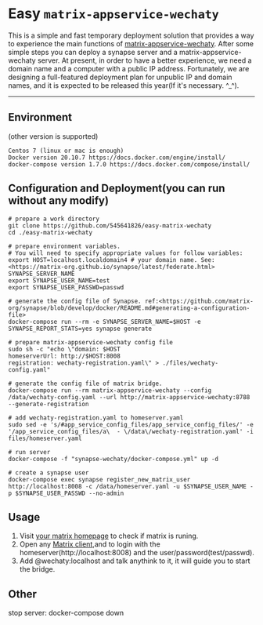 # Easy `matrix-appservice-wechaty`

This is a simple and fast temporary deployment solution that provides a way to experience the main functions of [matrix-appservice-wechaty](https://github.com/wechaty/matrix-appservice-wechat). After some simple steps you can deploy a synapse server and a matrix-appservice-wechaty server. At present, in order to have a better experience, we need a domain name and a computer with a public IP address. Fortunately, we are designing a full-featured deployment plan for unpublic IP and domain names, and it is expected to be released this year(If it's necessary. ^_^).

---

## Environment

(other version is supported)
```text
Centos 7 (linux or mac is enough)
Docker version 20.10.7 https://docs.docker.com/engine/install/
docker-compose version 1.7.0 https://docs.docker.com/compose/install/
```

## Configuration and Deployment(you can run without any modify)

```shell
# prepare a work directory
git clone https://github.com/545641826/easy-matrix-wechaty
cd ./easy-matrix-wechaty

# prepare environment variables.
# You will need to specify appropriate values for follow variables:
export HOST=localhost.localdomain4 # your domain name. See: <https://matrix-org.github.io/synapse/latest/federate.html> SYNAPSE_SERVER_NAME
export SYNAPSE_USER_NAME=test
export SYNAPSE_USER_PASSWD=passwd

# generate the config file of Synapse. ref:<https://github.com/matrix-org/synapse/blob/develop/docker/README.md#generating-a-configuration-file>
docker-compose run --rm -e SYNAPSE_SERVER_NAME=$HOST -e SYNAPSE_REPORT_STATS=yes synapse generate

# prepare matrix-appservice-wechaty config file
sudo sh -c "echo \"domain: $HOST
homeserverUrl: http://$HOST:8008
registration: wechaty-registration.yaml\" > ./files/wechaty-config.yaml"

# generate the config file of matrix bridge.
docker-compose run --rm matrix-appservice-wechaty --config /data/wechaty-config.yaml --url http://matrix-appservice-wechaty:8788 --generate-registration

# add wechaty-registration.yaml to homeserver.yaml
sudo sed -e 's/#app_service_config_files/app_service_config_files/' -e '/app_service_config_files/a\  - \/data\/wechaty-registration.yaml' -i files/homeserver.yaml

# run server
docker-compose -f "synapse-wechaty/docker-compose.yml" up -d

# create a synapse user
docker-compose exec synapse register_new_matrix_user http://localhost:8008 -c /data/homeserver.yaml -u $SYNAPSE_USER_NAME -p $SYNAPSE_USER_PASSWD --no-admin
```

## Usage

1. Visit [your matrix homepage](http://localhost:8008/_matrix/static/) to check if matrix is runing.
2. Open any [Matrix client](https://matrix.org/docs/projects/try-matrix-now.html#clients),and to login with the homeserver(http://localhost:8008) and the user/password(test/passwd).
3. Add @wechaty:localhost and talk anythink to it, it will guide you to start the bridge.

## Other
stop server: docker-compose down